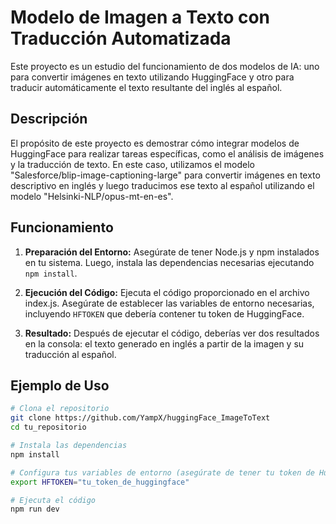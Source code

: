 # Modelo de Imagen a Texto con Traducción Automatizada

Este proyecto es un estudio del funcionamiento de dos modelos de IA: uno para convertir imágenes en texto utilizando HuggingFace y otro para traducir automáticamente el texto resultante del inglés al español.

## Descripción

El propósito de este proyecto es demostrar cómo integrar modelos de HuggingFace para realizar tareas específicas, como el análisis de imágenes y la traducción de texto. En este caso, utilizamos el modelo "Salesforce/blip-image-captioning-large" para convertir imágenes en texto descriptivo en inglés y luego traducimos ese texto al español utilizando el modelo "Helsinki-NLP/opus-mt-en-es".

## Funcionamiento

1. **Preparación del Entorno:** Asegúrate de tener Node.js y npm instalados en tu sistema. Luego, instala las dependencias necesarias ejecutando `npm install`.

2. **Ejecución del Código:** Ejecuta el código proporcionado en el archivo index.js. Asegúrate de establecer las variables de entorno necesarias, incluyendo `HFTOKEN` que debería contener tu token de HuggingFace.

3. **Resultado:** Después de ejecutar el código, deberías ver dos resultados en la consola: el texto generado en inglés a partir de la imagen y su traducción al español.

## Ejemplo de Uso

```bash
# Clona el repositorio
git clone https://github.com/YampX/huggingFace_ImageToText
cd tu_repositorio

# Instala las dependencias
npm install

# Configura tus variables de entorno (asegúrate de tener tu token de HuggingFace)
export HFTOKEN="tu_token_de_huggingface"

# Ejecuta el código
npm run dev
